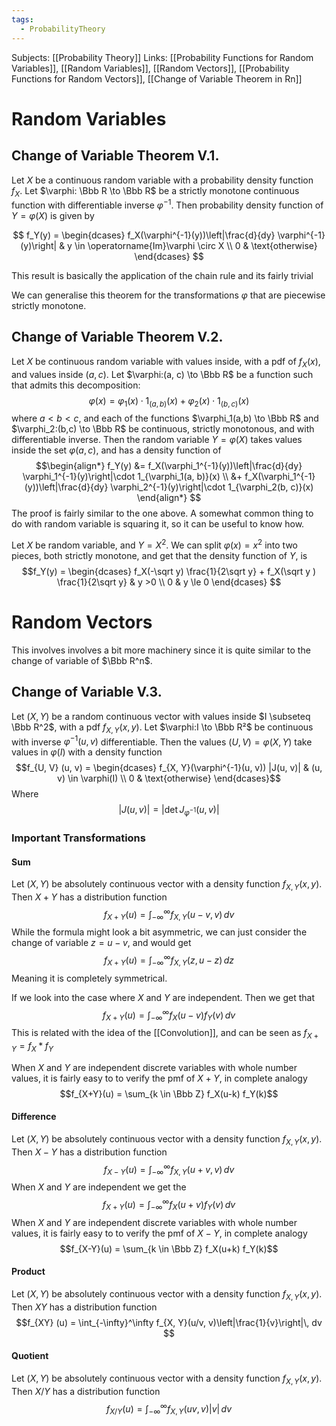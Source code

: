 ```yaml
---
tags:
  - ProbabilityTheory
---
```

Subjects: [[Probability Theory]]
Links: [[Probability Functions for Random Variables]], [[Random Variables]], [[Random Vectors]], [[Probability Functions for Random Vectors]], [[Change of Variable Theorem in Rn]]

# Random Variables
## Change of Variable Theorem V.1.

Let $X$ be a continuous random variable with a probability density function $f_X$. Let $\varphi: \Bbb R \to \Bbb R$ be a strictly monotone continuous function with differentiable inverse $\varphi^{-1}$. Then probability density function of $Y = \varphi(X)$ is given by

$$ f_Y(y) = \begin{dcases} f_X(\varphi^{-1}(y))\left|\frac{d}{dy} \varphi^{-1}(y)\right| & y \in \operatorname{Im}\varphi \circ X \\ 0 & \text{otherwise} \end{dcases} $$

This result is basically the application of the chain rule and its fairly trivial

We can generalise this theorem for the transformations $\varphi$ that are piecewise strictly monotone. 

## Change of Variable Theorem V.2.

Let $X$ be continuous random variable with values inside, with a pdf of $f_X(x)$, and values inside $(a, c)$. Let $\varphi:(a, c) \to \Bbb R$ be a function such that admits this decomposition: $$\varphi(x) = \varphi_1(x) \cdot1_{(a, b)} (x)+ \varphi_2(x) \cdot1_{( b, c)} (x)$$ where $a < b< c$, and each of the functions $\varphi_1(a,b) \to \Bbb R$ and $\varphi_2:(b,c) \to \Bbb R$ be continuous, strictly monotonous, and with differentiable inverse. Then the random variable $Y = \varphi(X)$ takes values inside the set $\varphi(a, c)$, and has a density function of $$\begin{align*}
f_Y(y) &=  f_X(\varphi_1^{-1}(y))\left|\frac{d}{dy} \varphi_1^{-1}(y)\right|\cdot 1_{\varphi_1(a, b)}(x) \\ &+   f_X(\varphi_1^{-1}(y))\left|\frac{d}{dy} \varphi_2^{-1}(y)\right|\cdot 1_{\varphi_2(b, c)}(x)
\end{align*}
$$
The proof is fairly similar to the one above. A somewhat common thing to do with random variable is squaring it, so it can be useful to know how. 

Let $X$ be random variable, and $Y = X^2$. We can split $\varphi(x) = x^2$ into two pieces, both strictly monotone, and get that the density function of $Y$, is $$f_Y(y) = \begin{dcases}
	f_X(-\sqrt y) \frac{1}{2\sqrt y} + f_X(\sqrt y ) \frac{1}{2\sqrt y} & y >0 \\
	0 & y \le 0
\end{dcases}
$$
# Random Vectors

This involves involves a bit more machinery since it is quite similar to the change of variable of $\Bbb R^n$. 

## Change of Variable V.3.

Let $(X, Y)$ be a random continuous vector with values inside $I \subseteq \Bbb R^2$, with a pdf $f_{X, Y}(x, y)$. Let $\varphi:I \to \Bbb R²$ be continuous with inverse $\varphi^{-1}(u, v)$ differentiable. Then the values $(U, V) = \varphi(X, Y)$ take values in $\varphi(I)$ with a density function $$f_{U, V} (u, v) = \begin{dcases}
f_{X, Y}(\varphi^{-1}(u, v)) |J(u, v)| & (u, v) \in \varphi(I) \\
0 & \text{otherwise}
\end{dcases}$$
Where $$|J(u, v) | = |\det J_{\varphi^{-1}}(u, v)|$$
### Important Transformations
#### Sum
Let $(X, Y)$ be absolutely continuous vector with a density function $f_{X, Y}(x, y)$. Then $X+Y$ has a distribution function $$f_{X+Y} (u) = \int_{-\infty}^\infty  f_{X, Y}(u-v, v)\, dv $$
While the formula might look a bit asymmetric, we can just consider the change of variable $z = u -v$, and would get $$f_{X+Y} (u) = \int_{-\infty}^\infty  f_{X, Y}(z, u-z)\, dz $$Meaning it is completely symmetrical. 

If we look into the case where $X$ and $Y$ are independent. Then we get that $$f_{X+Y} (u) = \int_{-\infty}^\infty  f_X(u-v) f_Y(v)\, dv $$
This is related with the idea of the [[Convolution]], and can be seen as $f_{X+Y} = f_X * f_Y$

When $X$ and $Y$ are independent discrete variables with whole number values, it is fairly easy to to verify the pmf of $X+Y$, in complete analogy $$f_{X+Y}(u) = \sum_{k \in \Bbb Z} f_X(u-k) f_Y(k)$$
#### Difference

Let $(X, Y)$ be absolutely continuous vector with a density function $f_{X, Y}(x, y)$. Then $X-Y$ has a distribution function $$f_{X-Y} (u) = \int_{-\infty}^\infty  f_{X, Y}(u+v, v)\, dv $$
When $X$ and $Y$ are independent we get the $$f_{X+Y} (u) = \int_{-\infty}^\infty  f_X(u+v) f_Y(v)\, dv$$
When $X$ and $Y$ are independent discrete variables with whole number values, it is fairly easy to to verify the pmf of $X-Y$, in complete analogy $$f_{X-Y}(u) = \sum_{k \in \Bbb Z} f_X(u+k) f_Y(k)$$
#### Product

Let $(X, Y)$ be absolutely continuous vector with a density function $f_{X, Y}(x, y)$. Then $XY$ has a distribution function $$f_{XY} (u) = \int_{-\infty}^\infty  f_{X, Y}(u/v, v)\left|\frac{1}{v}\right|\, dv  $$

#### Quotient

Let $(X, Y)$ be absolutely continuous vector with a density function $f_{X, Y}(x, y)$. Then $X/Y$ has a distribution function $$f_{X/Y} (u) = \int_{-\infty}^\infty  f_{X, Y}(uv, v)\left|v\right|\,  dv  $$